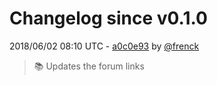 # Changelog since v0.1.0

2018/06/02 08:10 UTC - [a0c0e93](https://github.com/hassio-addons/addon-node-red/commit/a0c0e9316eff1875fb343e193cd1c4f85612ba9b) by [@frenck](https://github.com/frenck)
> :books: Updates the forum links 


